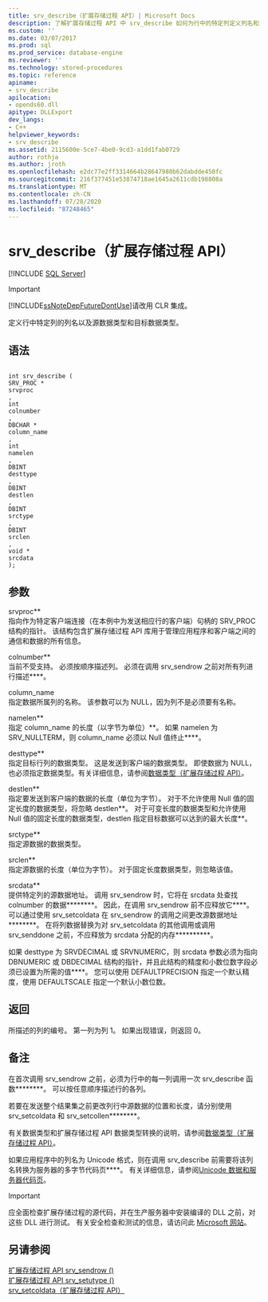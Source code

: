 ```yaml
---
title: srv_describe（扩展存储过程 API）| Microsoft Docs
description: 了解扩展存储过程 API 中 srv_describe 如何为行中的特定列定义列名和源和目标数据类型。
ms.custom: ''
ms.date: 03/07/2017
ms.prod: sql
ms.prod_service: database-engine
ms.reviewer: ''
ms.technology: stored-procedures
ms.topic: reference
apiname:
- srv_describe
apilocation:
- opends60.dll
apitype: DLLExport
dev_langs:
- C++
helpviewer_keywords:
- srv_describe
ms.assetid: 2115600e-5ce7-4be0-9cd3-a1dd1fab0729
author: rothja
ms.author: jroth
ms.openlocfilehash: e2dc77e2ff3314664b28647980b62dabdde450fc
ms.sourcegitcommit: 216f377451e53874718ae1645a2611cdb198808a
ms.translationtype: MT
ms.contentlocale: zh-CN
ms.lasthandoff: 07/28/2020
ms.locfileid: "87248465"
---
```

# <a name="srv_describe-extended-stored-procedure-api"></a>srv_describe（扩展存储过程 API）
 [!INCLUDE [SQL Server](../../includes/applies-to-version/sqlserver.md)]
    
> [!IMPORTANT]  
>  [!INCLUDE[ssNoteDepFutureDontUse](../../includes/ssnotedepfuturedontuse-md.md)]请改用 CLR 集成。  
  
 定义行中特定列的列名以及源数据类型和目标数据类型。  
  
## <a name="syntax"></a>语法  
  
```  
  
int srv_describe (  
SRV_PROC *  
srvproc  
,  
int  
colnumber  
,  
DBCHAR *  
column_name  
,  
int  
namelen  
,  
DBINT  
desttype  
,  
DBINT  
destlen  
,  
DBINT  
srctype  
,  
DBINT  
srclen  
,  
void *  
srcdata  
);  
```  
  
## <a name="arguments"></a>参数  
 srvproc**  
 指向作为特定客户端连接（在本例中为发送相应行的客户端）句柄的 SRV_PROC 结构的指针。 该结构包含扩展存储过程 API 库用于管理应用程序和客户端之间的通信和数据的所有信息。  
  
 colnumber**  
 当前不受支持。 必须按顺序描述列。 必须在调用 srv_sendrow 之前对所有列进行描述****。  
  
 column_name  
 指定数据所属列的名称。 该参数可以为 NULL，因为列不是必须要有名称。  
  
 namelen**  
 指定 column_name 的长度（以字节为单位）**。 如果 namelen 为 SRV_NULLTERM，则 column_name 必须以 Null 值终止****。  
  
 desttype**  
 指定目标行列的数据类型。 这是发送到客户端的数据类型。 即使数据为 NULL，也必须指定数据类型。有关详细信息，请参阅[数据类型（扩展存储过程 API）](../../relational-databases/extended-stored-procedures-reference/data-types-extended-stored-procedure-api.md)。  
  
 destlen**  
 指定要发送到客户端的数据的长度（单位为字节）。 对于不允许使用 Null 值的固定长度的数据类型，将忽略 destlen**。 对于可变长度的数据类型和允许使用 Null 值的固定长度的数据类型，destlen 指定目标数据可以达到的最大长度**。  
  
 srctype**  
 指定源数据的数据类型。  
  
 srclen**  
 指定源数据的长度（单位为字节）。 对于固定长度数据类型，则忽略该值。  
  
 srcdata**  
 提供特定列的源数据地址。 调用 srv_sendrow 时，它将在 srcdata 处查找 colnumber 的数据********。 因此，在调用 srv_sendrow 前不应释放它****。 可以通过使用 srv_setcoldata 在 srv_sendrow 的调用之间更改源数据地址********。 在将列数据替换为对 srv_setcoldata 的其他调用或调用 srv_senddone 之前，不应释放为 srcdata 分配的内存**********。  
  
 如果 desttype 为 SRVDECIMAL 或 SRVNUMERIC，则 srcdata 参数必须为指向 DBNUMERIC 或 DBDECIMAL 结构的指针，并且此结构的精度和小数位数字段必须已设置为所需的值****。 您可以使用 DEFAULTPRECISION 指定一个默认精度，使用 DEFAULTSCALE 指定一个默认小数位数。  
  
## <a name="returns"></a>返回  
 所描述的列的编号。 第一列为列 1。 如果出现错误，则返回 0。  
  
## <a name="remarks"></a>备注  
 在首次调用 srv_sendrow 之前，必须为行中的每一列调用一次 srv_describe 函数********。 可以按任意顺序描述行的各列。  
  
 若要在发送整个结果集之前更改列行中源数据的位置和长度，请分别使用 srv_setcoldata 和 srv_setcollen********。  
  
 有关数据类型和扩展存储过程 API 数据类型转换的说明，请参阅[数据类型（扩展存储过程 API）](../../relational-databases/extended-stored-procedures-reference/data-types-extended-stored-procedure-api.md)。  
  
 如果应用程序中的列名为 Unicode 格式，则在调用 srv_describe 前需要将该列名转换为服务器的多字节代码页****。 有关详细信息，请参阅[Unicode 数据和服务器代码页](../../relational-databases/extended-stored-procedures-programming/unicode-data-and-server-code-pages.md)。  
  
> [!IMPORTANT]  
>  应全面检查扩展存储过程的源代码，并在生产服务器中安装编译的 DLL 之前，对这些 DLL 进行测试。 有关安全检查和测试的信息，请访问此 [Microsoft 网站](https://msdn.microsoft.com/security/)。  
  
## <a name="see-also"></a>另请参阅  
 [扩展存储过程 API srv_sendrow &#40;&#41;](../../relational-databases/extended-stored-procedures-reference/srv-sendrow-extended-stored-procedure-api.md)   
 [扩展存储过程 API srv_setutype &#40;&#41;](../../relational-databases/extended-stored-procedures-reference/srv-setutype-extended-stored-procedure-api.md)   
 [srv_setcoldata（扩展存储过程 API）](../../relational-databases/extended-stored-procedures-reference/srv-setcoldata-extended-stored-procedure-api.md)  
  
  
